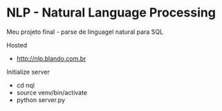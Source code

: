 NLP - Natural Language Processing
============

Meu projeto final - parse de linguagel natural para SQL

Hosted
- http://nlp.blando.com.br

Initialize server
- cd nql
- source venv/bin/activate
- python server.py
